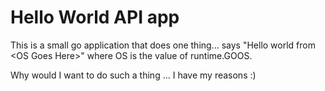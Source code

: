 # Hello World API app

This is a small go application that does one thing... says "Hello world from \<OS Goes Here\>" where OS is the value of runtime.GOOS.

Why would I want to do such a thing ... I have my reasons :)

